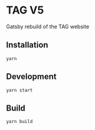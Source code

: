 # TAG V5

Gatsby rebuild of the TAG website

## Installation

```
yarn
```

## Development

```
yarn start
```

## Build

```
yarn build
```
